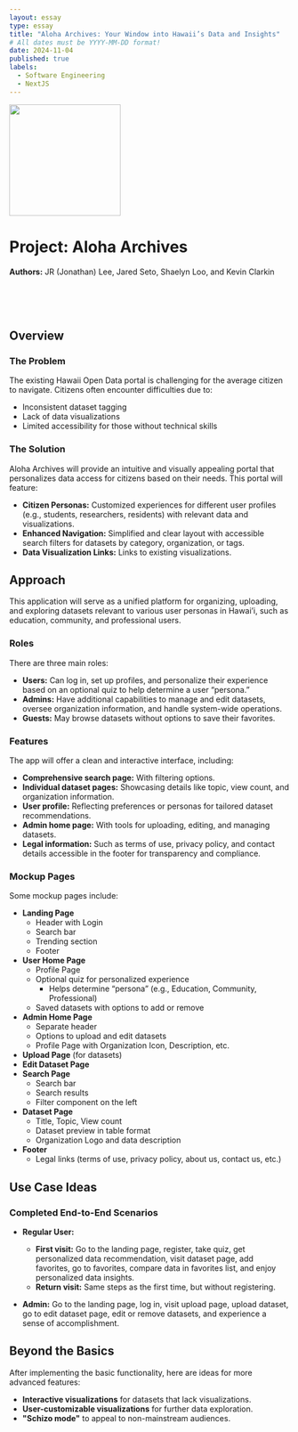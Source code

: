 ```yaml
---
layout: essay
type: essay
title: "Aloha Archives: Your Window into Hawaii’s Data and Insights"
# All dates must be YYYY-MM-DD format!
date: 2024-11-04
published: true
labels:
  - Software Engineering
  - NextJS
---
```


<img width="200px" class="rounded float-start pe-4" src="https://i.postimg.cc/YpQ0cdnF/d66076d0-b28e-4856-bf49-7f8cc24cd302.webp">



# Project: Aloha Archives

**Authors:** JR (Jonathan) Lee, Jared Seto, Shaelyn Loo, and Kevin Clarkin

<br><br><br>

## Overview

### The Problem
The existing Hawaii Open Data portal is challenging for the average citizen to navigate. Citizens often encounter difficulties due to:
- Inconsistent dataset tagging
- Lack of data visualizations
- Limited accessibility for those without technical skills

### The Solution
Aloha Archives will provide an intuitive and visually appealing portal that personalizes data access for citizens based on their needs. This portal will feature:
- **Citizen Personas:** Customized experiences for different user profiles (e.g., students, researchers, residents) with relevant data and visualizations.
- **Enhanced Navigation:** Simplified and clear layout with accessible search filters for datasets by category, organization, or tags.
- **Data Visualization Links:** Links to existing visualizations.

## Approach

This application will serve as a unified platform for organizing, uploading, and exploring datasets relevant to various user personas in Hawai’i, such as education, community, and professional users.

### Roles
There are three main roles:
- **Users:** Can log in, set up profiles, and personalize their experience based on an optional quiz to help determine a user “persona.”
- **Admins:** Have additional capabilities to manage and edit datasets, oversee organization information, and handle system-wide operations.
- **Guests:** May browse datasets without options to save their favorites.

### Features
The app will offer a clean and interactive interface, including:
- **Comprehensive search page:** With filtering options.
- **Individual dataset pages:** Showcasing details like topic, view count, and organization information.
- **User profile:** Reflecting preferences or personas for tailored dataset recommendations.
- **Admin home page:** With tools for uploading, editing, and managing datasets.
- **Legal information:** Such as terms of use, privacy policy, and contact details accessible in the footer for transparency and compliance.

### Mockup Pages
Some mockup pages include:
- **Landing Page**
  - Header with Login
  - Search bar
  - Trending section
  - Footer
- **User Home Page**
  - Profile Page
  - Optional quiz for personalized experience
    - Helps determine “persona” (e.g., Education, Community, Professional)
  - Saved datasets with options to add or remove
- **Admin Home Page**
  - Separate header
  - Options to upload and edit datasets
  - Profile Page with Organization Icon, Description, etc.
- **Upload Page** (for datasets)
- **Edit Dataset Page**
- **Search Page**
  - Search bar
  - Search results
  - Filter component on the left
- **Dataset Page**
  - Title, Topic, View count
  - Dataset preview in table format
  - Organization Logo and data description
- **Footer**
  - Legal links (terms of use, privacy policy, about us, contact us, etc.)

## Use Case Ideas

### Completed End-to-End Scenarios
- **Regular User:**
  - **First visit:** Go to the landing page, register, take quiz, get personalized data recommendation, visit dataset page, add favorites, go to favorites, compare data in favorites list, and enjoy personalized data insights.
  - **Return visit:** Same steps as the first time, but without registering.

- **Admin:** Go to the landing page, log in, visit upload page, upload dataset, go to edit dataset page, edit or remove datasets, and experience a sense of accomplishment.

## Beyond the Basics

After implementing the basic functionality, here are ideas for more advanced features:
- **Interactive visualizations** for datasets that lack visualizations.
- **User-customizable visualizations** for further data exploration.
- **"Schizo mode"** to appeal to non-mainstream audiences.
